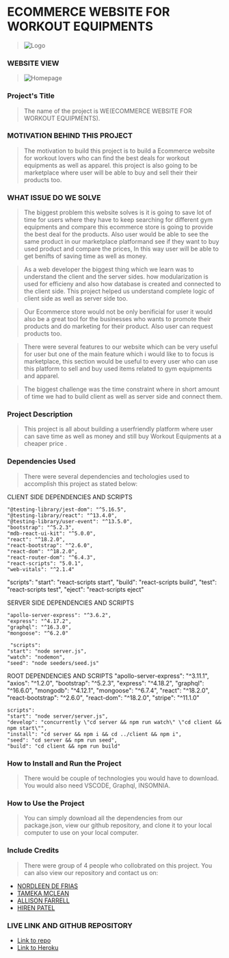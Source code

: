 # ECOMMERCE WEBSITE FOR WORKOUT EQUIPMENTS

> ![Logo]()
### WEBSITE VIEW
> ![Homepage]()

### Project's Title
> The name of the project is WE(ECOMMERCE WEBSITE FOR WORKOUT EQUIPMENTS).

### MOTIVATION BEHIND THIS PROJECT
> The motivation to build this project is to build a Ecommerce website for workout lovers who can find the best deals for workout equipments as well as apparel. this project is also going to be marketplace where user will be able to buy and sell their their products too.

### WHAT ISSUE DO WE SOLVE
> The biggest problem this website solves is it is going to save lot of time for users where they have to keep searching for different gym equipments and compare this ecommerce store is going to provide the best deal for the products. Also user would be able to see the same product in our marketplace platformand see if they want to buy used product and compare the prices, In this way user will be able to get benifts of saving time as well as money.

> As a web developer the biggest thing which we learn was to understand the client and the server sides. how modularization is used for efficieny and also how database is created and connected to the client side. This project helped us understand complete logic of client side as well as server side too.

> Our Ecommerce store would not be only benificial for user it would also be a great tool for the businesses who wants to promote their products and do marketing for their product. Also user can request products too.

> There were several features to our website which can be very useful for user but one of the main feature which i would like to to focus is marketplace, this section would be useful to every user  who can use this platform to sell and buy used items related to gym equipments and apparel.

> The biggest challenge was the time constraint where in short amount of time we had to build client as well as server side and connect them. 

### Project Description
> This project is all about building a userfriendly platform where user can save time as well as money and still buy Workout Equipments at a cheaper price .

### Dependencies Used
> There were several dependencies and techologies used to accomplish this project as stated below:

 CLIENT SIDE DEPENDENCIES AND SCRIPTS

    "@testing-library/jest-dom": "^5.16.5",
    "@testing-library/react": "^13.4.0",
    "@testing-library/user-event": "^13.5.0",
    "bootstrap": "^5.2.3",
    "mdb-react-ui-kit": "^5.0.0",
    "react": "^18.2.0",
    "react-bootstrap": "^2.6.0",
    "react-dom": "^18.2.0",
    "react-router-dom": "^6.4.3",
    "react-scripts": "5.0.1",
    "web-vitals": "^2.1.4"

  "scripts": 
    "start": "react-scripts start",
    "build": "react-scripts build",
    "test": "react-scripts test",
    "eject": "react-scripts eject"

SERVER SIDE DEPENDENCIES AND SCRIPTS

    "apollo-server-express": "^3.6.2",
    "express": "^4.17.2",
    "graphql": "^16.3.0",
    "mongoose": "^6.2.0"

     "scripts": 
    "start": "node server.js",
    "watch": "nodemon",
    "seed": "node seeders/seed.js"

ROOT DEPENDENCIES AND SCRIPTS
 "apollo-server-express": "^3.11.1",
    "axios": "^1.2.0",
    "bootstrap": "^5.2.3",
    "express": "^4.18.2",
    "graphql": "^16.6.0",
    "mongodb": "^4.12.1",
    "mongoose": "^6.7.4",
    "react": "^18.2.0",
    "react-bootstrap": "^2.6.0",
    "react-dom": "^18.2.0",
    "stripe": "^11.1.0"

    scripts": 
    "start": "node server/server.js",
    "develop": "concurrently \"cd server && npm run watch\" \"cd client && npm start\"",
    "install": "cd server && npm i && cd ../client && npm i",
    "seed": "cd server && npm run seed",
    "build": "cd client && npm run build"


 


### How to Install and Run the Project
> There would be couple of technologies you would have to download.
You would also need VSCODE, Graphql, INSOMNIA.

### How to Use the Project
> You can simply download all the dependencies from our package.json, view our github repository, and clone it to your local computer to use on your local computer.

### Include Credits
> There were group of 4 people who collobrated on this project. You can also view our repository and contact us on:
- [NORDLEEN DE FRIAS](https://github.com/NDF-WEB-DEV)
- [TAMEKA MCLEAN](https://github.com/McLee0218)
- [ALLISON FARRELL](https://github.com/Afarrell95)
- [HIREN PATEL](https://github.com/radhashyamsundardas)

### LIVE LINK AND GITHUB REPOSITORY
- [Link to repo](https://github.com/radhashyamsundardas/ecommerce)
- [Link to Heroku]()













